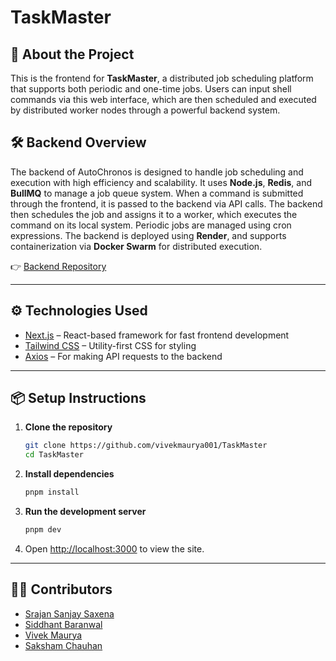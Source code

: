 # TaskMaster

## 🚀 About the Project

This is the frontend for **TaskMaster**, a distributed job scheduling platform that supports both periodic and one-time jobs. Users can input shell commands via this web interface, which are then scheduled and executed by distributed worker nodes through a powerful backend system.

## 🛠️ Backend Overview

The backend of AutoChronos is designed to handle job scheduling and execution with high efficiency and scalability. It uses **Node.js**, **Redis**, and **BullMQ** to manage a job queue system. When a command is submitted through the frontend, it is passed to the backend via API calls. The backend then schedules the job and assigns it to a worker, which executes the command on its local system. Periodic jobs are managed using cron expressions. The backend is deployed using **Render**, and supports containerization via **Docker Swarm** for distributed execution.

👉 [Backend Repository](https://github.com/Srajan-Sanjay-Saxena/AutoChronos)

---

## ⚙️ Technologies Used

- [Next.js](https://nextjs.org/) – React-based framework for fast frontend development
- [Tailwind CSS](https://tailwindcss.com/) – Utility-first CSS for styling
- [Axios](https://axios-http.com/) – For making API requests to the backend

---

## 📦 Setup Instructions

1. **Clone the repository**
    ```bash
    git clone https://github.com/vivekmaurya001/TaskMaster
    cd TaskMaster
    ```

2. **Install dependencies**
    ```bash
    pnpm install
    ```

3. **Run the development server**
    ```bash
    pnpm dev
    ```

5. Open [http://localhost:3000](http://localhost:3000) to view the site.

---

## 👨‍💻 Contributors

- [Srajan Sanjay Saxena](https://github.com/Srajan-Sanjay-Saxena)
- [Siddhant Baranwal](https://github.com/Siddhant-Baranwal)
- [Vivek Maurya](https://github.com/vivekmaurya001)
- [Saksham Chauhan](https://github.com/kaneki003)
